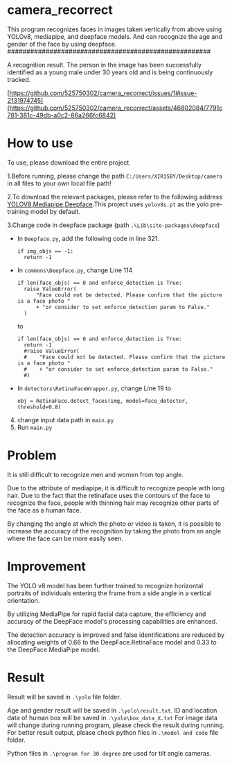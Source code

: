 # camera_recorrect
This program recognizes faces in images taken vertically from above using YOLOv8, mediapipe, and deepface models. And can recognize the age and gender of the face by using deepface.
#####################################################

A recognition result. The person in the image has been successfully identified as a young male under 30 years old and is being continuously tracked.

[https://github.com/525750302/camera_recorrect/issues/1#issue-2131974745](https://github.com/525750302/camera_recorrect/assets/46802084/7791c781-381c-49db-a0c2-86a266fc6842)

# How to use
To use, please download the entire project.

1.Before running, please change the path ```C:/Users/XIR1SBY/Desktop/camera``` in all files to your own local file path!

2.To download the relevant packages, please refer to the following address
[YOLOV8](https://github.com/ultralytics/ultralytics),[Mediapipe](https://developers.google.com/mediapipe),[Deepface](https://github.com/serengil/deepface).This project uses ```yolov8s.pt``` as the yolo pre-training model by default.

3.Change code in deepface package (path ```.\Lib\site-packages\deepface```)

  + In ```Deepface.py```, add the following code in line 321.

    ```
    if img_objs == -1:
      return -1
    ```

  + In ```commons\Deepface.py```, change Line 114

    ```
    if len(face_objs) == 0 and enforce_detection is True:
      raise ValueError(
          "Face could not be detected. Please confirm that the picture is a face photo "
          + "or consider to set enforce_detection param to False."
      )
    ```

    to

    ```
    if len(face_objs) == 0 and enforce_detection is True:
      return -1
      #raise ValueError(
      #    "Face could not be detected. Please confirm that the picture is a face photo "
      #    + "or consider to set enforce_detection param to False."
      #)
    ```

  + In ```detectors\RetinaFaceWrapper.py```, change Line 19 to

    ```
    obj = RetinaFace.detect_faces(img, model=face_detector, threshold=0.8)
    ```

4. change input data path in ```main.py```
5. Run ```main.py```

# Problem
It is still difficult to recognize men and women from top angle. 

Due to the attribute of mediapipe, it is difficult to recognize people with long hair. Due to the fact that the retinaface uses the contours of the face to recognize the face, people with thinning hair may recognize other parts of the face as a human face.

By changing the angle at which the photo or video is taken, it is possible to increase the accuracy of the recognition by taking the photo from an angle where the face can be more easily seen.

# Improvement

The YOLO v8 model has been further trained to recognize horizontal portraits of individuals entering the frame from a side angle in a vertical orientation. 

By utilizing MediaPipe for rapid facial data capture, the efficiency and accuracy of the DeepFace model's processing capabilities are enhanced. 

The detection accuracy is improved and false identifications are reduced by allocating weights of 0.66 to the DeepFace.RetinaFace model and 0.33 to the DeepFace.MediaPipe model.






# Result
Result will be saved in ```.\yolo``` file folder.


Age and gender result will be saved in ```.\yolo\result.txt```.
ID and location data of human box will be saved in ```.\yolo\box_data_X.txt```
For image data will change during running program, please check the result during running.
For better result output, please check python files in ```.\model and code``` file folder.

Python files in ```.\program for 30 degree``` are used for tilt angle cameras.

